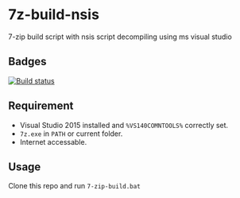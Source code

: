 # 7z-build-nsis
7-zip build script with nsis script decompiling using ms visual studio

## Badges
[![Build status](https://ci.appveyor.com/api/projects/status/6uusps0bn00akik9?svg=true)](https://ci.appveyor.com/project/myfreeer/7z-build-nsis)

## Requirement
* Visual Studio 2015 installed and `%VS140COMNTOOLS%` correctly set.
* `7z.exe` in `PATH` or current folder.
* Internet accessable.

## Usage
Clone this repo and run `7-zip-build.bat`